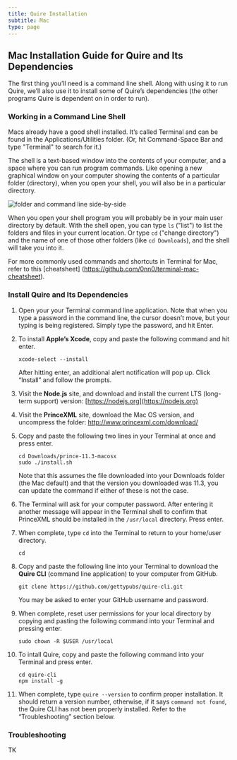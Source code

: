 ```yaml
---
title: Quire Installation
subtitle: Mac
type: page
---
```


## Mac Installation Guide for Quire and Its Dependencies

The first thing you’ll need is a command line shell. Along with using it to run Quire, we’ll also use it to install some of Quire’s dependencies (the other programs Quire is dependent on in order to run).

### Working in a Command Line Shell

Macs already have a good shell installed. It’s called Terminal and can be found in the Applications/Utilities folder. (Or, hit Command-Space Bar and type "Terminal" to search for it.)

The shell is a text-based window into the contents of your computer, and a space where you can run program commands. Like opening a new graphical window on your computer showing the contents of a particular folder (directory), when you open your shell, you will also be in a particular directory.

![folder and command line side-by-side](../images/commandline-vs-folder.png)

When you open your shell program you will probably be in your main user directory by default. With the shell open, you can type `ls` ("list") to list the folders and files in your current location. Or type `cd` ("change directory") and the name of one of those other folders (like `cd Downloads`), and the shell will take you into it.

For more commonly used commands and shortcuts in Terminal for Mac, refer to this [cheatsheet] (https://github.com/0nn0/terminal-mac-cheatsheet).

### Install Quire and Its Dependencies

1. Open your your Terminal command line application. Note that when you type a password in the command line, the cursor doesn’t move, but your typing is being registered. Simply type the password, and hit Enter.

2. To install **Apple’s Xcode**, copy and paste the following command and hit enter.

    ```
    xcode-select --install
    ```

    After hitting enter, an additional alert notification will pop up. Click “Install” and follow the prompts.

3. Visit the **Node.js** site, and download and install the current LTS (long-term support) version: [https://nodejs.org](https://nodejs.org)

4. Visit the **PrinceXML** site, download the Mac OS version, and uncompress the folder: http://www.princexml.com/download/

5. Copy and paste the following two lines in your Terminal at once and press enter.

    ```
    cd Downloads/prince-11.3-macosx
    sudo ./install.sh
    ```

    Note that this assumes the file downloaded into your Downloads folder (the Mac default) and that the version you downloaded was 11.3, you can update the command if either of these is not the case.

6. The Terminal will ask for your computer password. After entering it another message will appear in the Terminal shell to confirm that PrinceXML should be installed in the `/usr/local` directory. Press enter.

7. When complete, type `cd` into the Terminal to return to your home/user directory.

    ```
    cd
    ```

8. Copy and paste the following line into your Terminal to download the **Quire CLI** (command line application) to your computer from GitHub.

    ```
    git clone https://github.com/gettypubs/quire-cli.git
    ```

    You may be asked to enter your GitHub username and password.

9. When complete, reset user permissions for your local directory by copying and pasting the following command into your Terminal and pressing enter.

    ```
    sudo chown -R $USER /usr/local
    ```

10. To intall Quire, copy and paste the following command into your Terminal and press enter.

    ```
    cd quire-cli
    npm install -g
    ```

11. When complete, type `quire --version` to confirm proper installation. It should return a version number, otherwise, if it says `command not found`, the Quire CLI has not been properly installed. Refer to the “Troubleshooting” section below.

### Troubleshooting

TK
